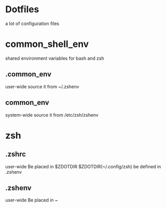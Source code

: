 # Dotfiles
a lot of configuration files
# common_shell_env
shared environment variables for bash and zsh
## .common_env
user-wide
source it from ~/.zshenv
## common_env
system-wide
source it from /etc/zsh/zshenv
# zsh
## .zshrc
user-wide
Be placed in $ZDOTDIR
$ZDOTDIR(~/.config/zsh) be defined in .zshenv
## .zshenv
user-wide
Be placed in ~
